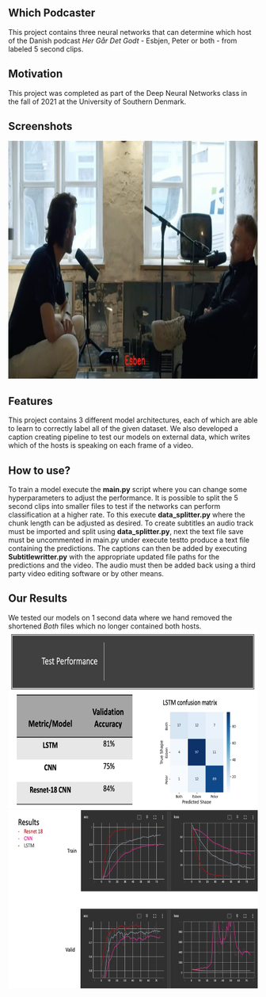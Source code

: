 ## Which Podcaster
This project contains three neural networks that can determine which host of the Danish podcast _Her Går Det Godt_ - Esbjen, Peter or both - from labeled 5 second clips.

## Motivation
This project was completed as part of the Deep Neural Networks class in the fall of 2021 at the University of Southern Denmark. 
 
## Screenshots
<img src="./images/output_vdeo_screenshot.png" width="854" height="480" />

## Features
This project contains 3 different model architectures, each of which are able to learn to correctly label all of the given dataset.
We also developed a caption creating pipeline to test our models on external data, which writes which of the hosts is speaking on each frame of a video.

## How to use?
To train a model execute the **main.py** script where you can change some hyperparameters to adjust the performance. It is possible to split the 5 second clips into smaller files to test if the networks can perform classification at a higher rate. To this execute **data_splitter.py** where the chunk length can be adjusted as desired. To create subtitles an audio track must be imported and split using **data_splitter.py**, next the text file save must be uncommented in main.py under execute testto produce a text file containing the predictions. The captions can then be added by executing **Subtitlewritter.py** with the appropriate updated file paths for the predictions and the video. The audio must then be added back using a third party video editing software or by other means. 

## Our Results
We tested our models on 1 second data where we hand removed the shortened _Both_ files which no longer contained both hosts.
<img src="./images/Test_performance.ong.png" width="640" height="360" />
<img src="./images/Loss_Accuracy.png" width="640" height="360" />
